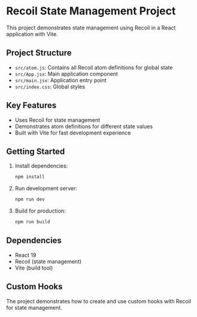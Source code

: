 # Recoil State Management Project

This project demonstrates state management using Recoil in a React application with Vite.

## Project Structure

- `src/atom.js`: Contains all Recoil atom definitions for global state
- `src/App.jsx`: Main application component
- `src/main.jsx`: Application entry point
- `src/index.css`: Global styles

## Key Features

- Uses Recoil for state management
- Demonstrates atom definitions for different state values
- Built with Vite for fast development experience

## Getting Started

1. Install dependencies:
   ```bash
   npm install
   ```

2. Run development server:
   ```bash
   npm run dev
   ```

3. Build for production:
   ```bash
   npm run build
   ```

## Dependencies

- React 19
- Recoil (state management)
- Vite (build tool)

## Custom Hooks

The project demonstrates how to create and use custom hooks with Recoil for state management.
